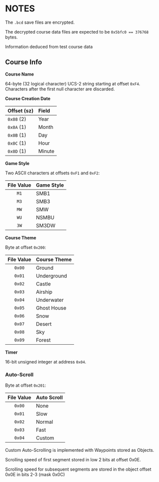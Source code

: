 # NOTES

The `.bcd` save files are encrypted.

The decrypted course data files are expected to be `0x5bfc0 == 376768` bytes.

Information deduced from test course data


## Course Info

**Course Name**

64-byte (32 logical character) UCS-2 string starting at offset `0xF4`.
Characters after the first null character are discarded.

**Course Creation Date**

| Offset (sz) | Field  |
|:------------|:-------|
| `0x08` (2)  | Year   |
| `0x0A` (1)  | Month  |
| `0x0B` (1)  | Day    |
| `0x0C` (1)  | Hour   |
| `0x0D` (1)  | Minute |

**Game Style**

Two ASCII characters at offsets `0xF1` and `0xF2`:

| File Value | Game Style |
|:----------:|:-----------|
|    `M1`    | SMB1       |
|    `M3`    | SMB3       |
|    `MW`    | SMW        |
|    `WU`    | NSMBU      |
|    `3W`    | SM3DW      |

**Course Theme**

Byte at offset `0x200`:

| File Value | Course Theme |
|:----------:|:-------------|
|   `0x00`   | Ground       |
|   `0x01`   | Underground  |
|   `0x02`   | Castle       |
|   `0x03`   | Airship      |
|   `0x04`   | Underwater   |
|   `0x05`   | Ghost House  |
|   `0x06`   | Snow         |
|   `0x07`   | Desert       |
|   `0x08`   | Sky          |
|   `0x09`   | Forest       |

**Timer**

16-bit unsigned integer at address `0x04`.

### Auto-Scroll

Byte at offset `0x201`:

| File Value | Auto Scroll |
|:----------:|:------------|
|   `0x00`   | None        |
|   `0x01`   | Slow        |
|   `0x02`   | Normal      |
|   `0x03`   | Fast        |
|   `0x04`   | Custom      |

Custom Auto-Scrolling is implemented with Waypoints stored as Objects.

Scrolling speed of first segment stored in low 2 bits at offset 0x0E.

Scrolling speed for subsequent segments are stored in the object offset 0x0E in
bits 2-3 (mask 0x0C)
